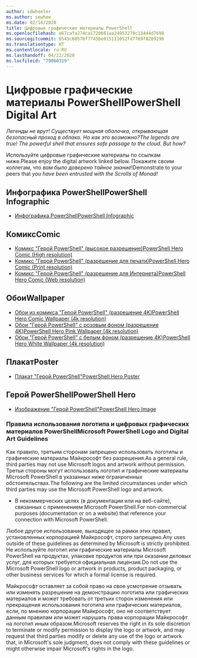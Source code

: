 ```yaml
---
author: sdwheeler
ms.author: sewhee
ms.date: 02/14/2020
title: Цифровые графические материалы PowerShell
ms.openlocfilehash: e67cafa274ca1720661aa24953278c13444d7698
ms.sourcegitcommit: 6545c60578f7745be015111052fd7769f8289296
ms.translationtype: HT
ms.contentlocale: ru-RU
ms.lasthandoff: 04/22/2020
ms.locfileid: "79060319"
---
```

# <a name="powershell-digital-art"></a><span data-ttu-id="4823e-102">Цифровые графические материалы PowerShell</span><span class="sxs-lookup"><span data-stu-id="4823e-102">PowerShell Digital Art</span></span>

<span data-ttu-id="4823e-103">*Легенды не врут! Существует мощная оболочка, открывающая безопасный проход в облако. Но как это возможно?*</span><span class="sxs-lookup"><span data-stu-id="4823e-103">*The legends are true! The powerful shell that ensures safe passage to the cloud. But how?*</span></span>

<span data-ttu-id="4823e-104">Используйте цифровые графические материалы по ссылкам ниже.</span><span class="sxs-lookup"><span data-stu-id="4823e-104">Please enjoy the digital artwork linked below.</span></span> <span data-ttu-id="4823e-105">Покажите своим коллегам, что *вам было доверено тайное знание*!</span><span class="sxs-lookup"><span data-stu-id="4823e-105">Demonstrate to your peers that *you have been entrusted with the Scrolls of Monad!*</span></span>

## <a name="powershell-infographic"></a><span data-ttu-id="4823e-106">Инфографика PowerShell</span><span class="sxs-lookup"><span data-stu-id="4823e-106">PowerShell Infographic</span></span>

- [<span data-ttu-id="4823e-107">Инфографика PowerShell</span><span class="sxs-lookup"><span data-stu-id="4823e-107">PowerShell Infographic</span></span>](https://github.com/MicrosoftDocs/PowerShell-Docs/blob/staging/assets/PowerShell_7_Infographic.pdf)

## <a name="comic"></a><span data-ttu-id="4823e-108">Комикс</span><span class="sxs-lookup"><span data-stu-id="4823e-108">Comic</span></span>

- [<span data-ttu-id="4823e-109">Комикс "Герой PowerShell" (высокое разрешение)</span><span class="sxs-lookup"><span data-stu-id="4823e-109">PowerShell Hero Comic (High resolution)</span></span>](https://aka.ms/powershellherocomic_highres)
- [<span data-ttu-id="4823e-110">Комикс "Герой PowerShell" (разрешение для печати)</span><span class="sxs-lookup"><span data-stu-id="4823e-110">PowerShell Hero Comic (Print resolution)</span></span>](https://aka.ms/powershellherocomic_print)
- [<span data-ttu-id="4823e-111">Комикс "Герой PowerShell" (разрешение для Интернета)</span><span class="sxs-lookup"><span data-stu-id="4823e-111">PowerShell Hero Comic (Web resolution)</span></span>](https://aka.ms/powershellherocomic_web)

## <a name="wallpaper"></a><span data-ttu-id="4823e-112">Обои</span><span class="sxs-lookup"><span data-stu-id="4823e-112">Wallpaper</span></span>

- [<span data-ttu-id="4823e-113">Обои из комикса "Герой PowerShell" (разрешение 4K)</span><span class="sxs-lookup"><span data-stu-id="4823e-113">PowerShell Hero Comic Wallpaper (4k resolution)</span></span>](https://aka.ms/powershellherowallpaper)
- [<span data-ttu-id="4823e-114">Обои "Герой PowerShell" с розовым фоном (разрешение 4K)</span><span class="sxs-lookup"><span data-stu-id="4823e-114">PowerShell Hero Pink Wallpaper (4k resolution)</span></span>](https://aka.ms/powershellherowallpaper1)
- [<span data-ttu-id="4823e-115">Обои "Герой PowerShell" с белым фоном (разрешение 4K)</span><span class="sxs-lookup"><span data-stu-id="4823e-115">PowerShell Hero White Wallpaper (4k resolution)</span></span>](https://aka.ms/powershellherowallpaper2)

## <a name="poster"></a><span data-ttu-id="4823e-116">Плакат</span><span class="sxs-lookup"><span data-stu-id="4823e-116">Poster</span></span>

- [<span data-ttu-id="4823e-117">Плакат "Герой PowerShell"</span><span class="sxs-lookup"><span data-stu-id="4823e-117">PowerShell Hero Poster</span></span>](https://aka.ms/powershellheroposter)

## <a name="powershell-hero"></a><span data-ttu-id="4823e-118">Герой PowerShell</span><span class="sxs-lookup"><span data-stu-id="4823e-118">PowerShell Hero</span></span>

- [<span data-ttu-id="4823e-119">Изображение "Герой PowerShell"</span><span class="sxs-lookup"><span data-stu-id="4823e-119">PowerShell Hero Image</span></span>](https://aka.ms/powershellhero)

### <a name="microsoft-powershell-logo-and-digital-art-guidelines"></a><span data-ttu-id="4823e-120">Правила использования логотипа и цифровых графических материалов PowerShell</span><span class="sxs-lookup"><span data-stu-id="4823e-120">Microsoft PowerShell Logo and Digital Art Guidelines</span></span>

<span data-ttu-id="4823e-121">Как правило, третьим сторонам запрещено использовать логотипы и графические материалы Майкрософт без разрешения.</span><span class="sxs-lookup"><span data-stu-id="4823e-121">As a general rule, third parties may not use Microsoft logos and artwork without permission.</span></span> <span data-ttu-id="4823e-122">Третьи стороны могут использовать логотип и графические материалы Microsoft PowerShell в указанных ниже ограниченных обстоятельствах.</span><span class="sxs-lookup"><span data-stu-id="4823e-122">The following are the limited circumstances under which third parties may use the Microsoft PowerShell logo and artwork.</span></span>

- <span data-ttu-id="4823e-123">В некоммерческих целях (в документации или на веб-сайте), связанных с применением Microsoft PowerShell.</span><span class="sxs-lookup"><span data-stu-id="4823e-123">For non-commercial purposes (documentation or on a website) that reference your connection with Microsoft PowerShell.</span></span>

<span data-ttu-id="4823e-124">Любое другое использование, выходящее за рамки этих правил, установленных корпорацией Майкрософт, строго запрещено.</span><span class="sxs-lookup"><span data-stu-id="4823e-124">Any uses outside of these guidelines as determined by Microsoft is strictly prohibited.</span></span> <span data-ttu-id="4823e-125">Не используйте логотип или графические материалы Microsoft PowerShell на продуктах, упаковке продуктов или при оказании деловых услуг, для которых требуется официальная лицензия.</span><span class="sxs-lookup"><span data-stu-id="4823e-125">Do not use the Microsoft PowerShell logo or artwork in products, product packaging, or other business services for which a formal license is required.</span></span>

<span data-ttu-id="4823e-126">Майкрософт оставляет за собой право на свое усмотрение отзывать или изменять разрешение на демонстрацию логотипа или графических материалов и может требовать от третьих сторон изменения или прекращения использования логотипа или графических материалов, если, по мнению корпорации Майкрософт, оно не соответствует данным правилам или может нарушать права корпорации Майкрософт на логотип иным образом.</span><span class="sxs-lookup"><span data-stu-id="4823e-126">Microsoft reserves the right in its sole discretion to terminate or modify permission to display the logo or artwork, and may request that third parties modify or delete any use of the logo or artwork that, in Microsoft's sole judgment, does not comply with these guidelines or might otherwise impair Microsoft's rights in the logo.</span></span>
